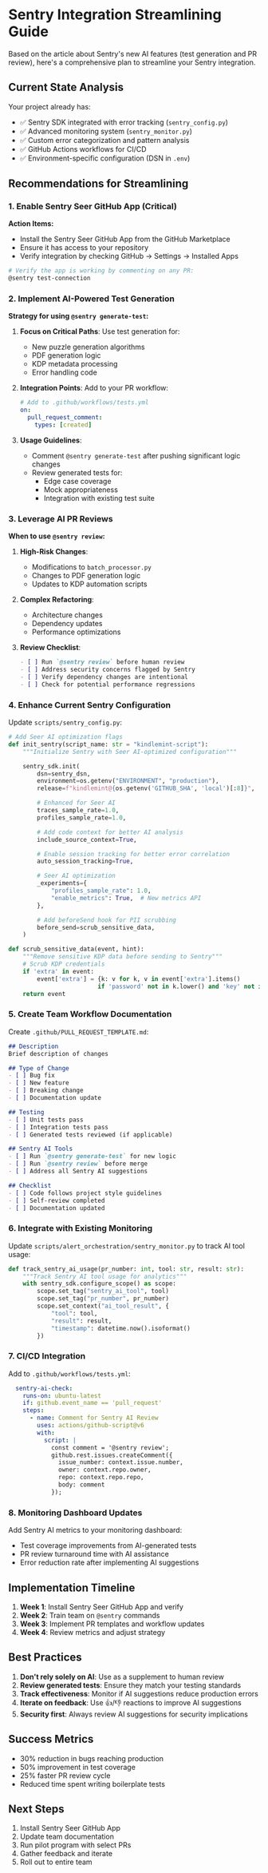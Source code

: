 # Sentry Integration Streamlining Guide

Based on the article about Sentry's new AI features (test generation and PR review), here's a comprehensive plan to streamline your Sentry integration.

## Current State Analysis

Your project already has:
- ✅ Sentry SDK integrated with error tracking (`sentry_config.py`)
- ✅ Advanced monitoring system (`sentry_monitor.py`)
- ✅ Custom error categorization and pattern analysis
- ✅ GitHub Actions workflows for CI/CD
- ✅ Environment-specific configuration (DSN in `.env`)

## Recommendations for Streamlining

### 1. Enable Sentry Seer GitHub App (Critical)

**Action Items:**
- Install the Sentry Seer GitHub App from the GitHub Marketplace
- Ensure it has access to your repository
- Verify integration by checking GitHub → Settings → Installed Apps

```bash
# Verify the app is working by commenting on any PR:
@sentry test-connection
```

### 2. Implement AI-Powered Test Generation

**Strategy for using `@sentry generate-test`:**

1. **Focus on Critical Paths**: Use test generation for:
   - New puzzle generation algorithms
   - PDF generation logic
   - KDP metadata processing
   - Error handling code

2. **Integration Points**: Add to your PR workflow:
   ```yaml
   # Add to .github/workflows/tests.yml
   on:
     pull_request_comment:
       types: [created]
   ```

3. **Usage Guidelines**:
   - Comment `@sentry generate-test` after pushing significant logic changes
   - Review generated tests for:
     - Edge case coverage
     - Mock appropriateness
     - Integration with existing test suite

### 3. Leverage AI PR Reviews

**When to use `@sentry review`:**

1. **High-Risk Changes**:
   - Modifications to `batch_processor.py`
   - Changes to PDF generation logic
   - Updates to KDP automation scripts

2. **Complex Refactoring**:
   - Architecture changes
   - Dependency updates
   - Performance optimizations

3. **Review Checklist**:
   ```markdown
   - [ ] Run `@sentry review` before human review
   - [ ] Address security concerns flagged by Sentry
   - [ ] Verify dependency changes are intentional
   - [ ] Check for potential performance regressions
   ```

### 4. Enhance Current Sentry Configuration

Update `scripts/sentry_config.py`:

```python
# Add Seer AI optimization flags
def init_sentry(script_name: str = "kindlemint-script"):
    """Initialize Sentry with Seer AI-optimized configuration"""

    sentry_sdk.init(
        dsn=sentry_dsn,
        environment=os.getenv("ENVIRONMENT", "production"),
        release=f"kindlemint@{os.getenv('GITHUB_SHA', 'local')[:8]}",

        # Enhanced for Seer AI
        traces_sample_rate=1.0,
        profiles_sample_rate=1.0,

        # Add code context for better AI analysis
        include_source_context=True,

        # Enable session tracking for better error correlation
        auto_session_tracking=True,

        # Seer AI optimization
        _experiments={
            "profiles_sample_rate": 1.0,
            "enable_metrics": True,  # New metrics API
        },

        # Add beforeSend hook for PII scrubbing
        before_send=scrub_sensitive_data,
    )

def scrub_sensitive_data(event, hint):
    """Remove sensitive KDP data before sending to Sentry"""
    # Scrub KDP credentials
    if 'extra' in event:
        event['extra'] = {k: v for k, v in event['extra'].items()
                         if 'password' not in k.lower() and 'key' not in k.lower()}
    return event
```

### 5. Create Team Workflow Documentation

Create `.github/PULL_REQUEST_TEMPLATE.md`:

```markdown
## Description
Brief description of changes

## Type of Change
- [ ] Bug fix
- [ ] New feature
- [ ] Breaking change
- [ ] Documentation update

## Testing
- [ ] Unit tests pass
- [ ] Integration tests pass
- [ ] Generated tests reviewed (if applicable)

## Sentry AI Tools
- [ ] Run `@sentry generate-test` for new logic
- [ ] Run `@sentry review` before merge
- [ ] Address all Sentry AI suggestions

## Checklist
- [ ] Code follows project style guidelines
- [ ] Self-review completed
- [ ] Documentation updated
```

### 6. Integrate with Existing Monitoring

Update `scripts/alert_orchestration/sentry_monitor.py` to track AI tool usage:

```python
def track_sentry_ai_usage(pr_number: int, tool: str, result: str):
    """Track Sentry AI tool usage for analytics"""
    with sentry_sdk.configure_scope() as scope:
        scope.set_tag("sentry_ai_tool", tool)
        scope.set_tag("pr_number", pr_number)
        scope.set_context("ai_tool_result", {
            "tool": tool,
            "result": result,
            "timestamp": datetime.now().isoformat()
        })
```

### 7. CI/CD Integration

Add to `.github/workflows/tests.yml`:

```yaml
  sentry-ai-check:
    runs-on: ubuntu-latest
    if: github.event_name == 'pull_request'
    steps:
      - name: Comment for Sentry AI Review
        uses: actions/github-script@v6
        with:
          script: |
            const comment = '@sentry review';
            github.rest.issues.createComment({
              issue_number: context.issue.number,
              owner: context.repo.owner,
              repo: context.repo.repo,
              body: comment
            });
```

### 8. Monitoring Dashboard Updates

Add Sentry AI metrics to your monitoring dashboard:
- Test coverage improvements from AI-generated tests
- PR review turnaround time with AI assistance
- Error reduction rate after implementing AI suggestions

## Implementation Timeline

1. **Week 1**: Install Sentry Seer GitHub App and verify
2. **Week 2**: Train team on `@sentry` commands
3. **Week 3**: Implement PR templates and workflow updates
4. **Week 4**: Review metrics and adjust strategy

## Best Practices

1. **Don't rely solely on AI**: Use as a supplement to human review
2. **Review generated tests**: Ensure they match your testing standards
3. **Track effectiveness**: Monitor if AI suggestions reduce production errors
4. **Iterate on feedback**: Use 👍/👎 reactions to improve AI suggestions
5. **Security first**: Always review AI suggestions for security implications

## Success Metrics

- 30% reduction in bugs reaching production
- 50% improvement in test coverage
- 25% faster PR review cycle
- Reduced time spent writing boilerplate tests

## Next Steps

1. Install Sentry Seer GitHub App
2. Update team documentation
3. Run pilot program with select PRs
4. Gather feedback and iterate
5. Roll out to entire team
